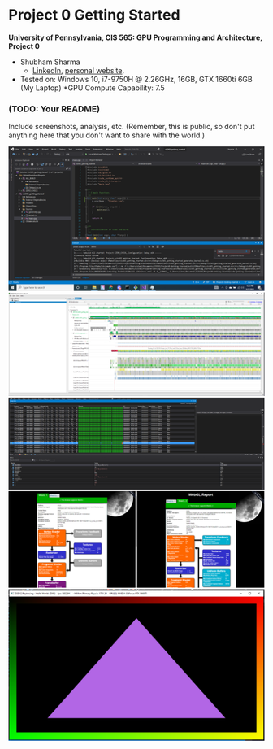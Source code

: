 Project 0 Getting Started
====================

**University of Pennsylvania, CIS 565: GPU Programming and Architecture, Project 0**

* Shubham Sharma
  * [LinkedIn](www.linkedin.com/in/codeshubham), [personal website](https://shubhvr.com/).
* Tested on: Windows 10, i7-9750H @ 2.26GHz, 16GB, GTX 1660ti 6GB (My Laptop)
*GPU Compute Capability: 7.5

### (TODO: Your README)

Include screenshots, analysis, etc. (Remember, this is public, so don't put
anything here that you don't want to share with the world.)

![Part 3.1.1: Testing CUDA](images/3.1.1.PNG)
![Part 3.1.2: Analyze Performace](images/3.1.2.PNG)
![Part 3.1.3: Nsight Debugging](images/3.1.3.PNG)
![Part 3.2: WebGL Suupport](images/3.2.PNG)
![Part 3.3: DXR Support](images/3.3.PNG)